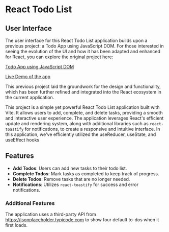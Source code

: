 # React Todo List

## User Interface

The user interface for this React Todo List application builds upon a previous project: a Todo App using JavaScript DOM. For those interested in seeing the evolution of the UI and how it has been adapted and enhanced for React, you can explore the original project here:

[Todo App using JavaScript DOM](https://github.com/homdahal997/SBA-DOM-mytodo-app)

[Live Demo of the app](https://todos.homdahal.me/)

This previous project laid the groundwork for the design and functionality, which has been further refined and integrated into the React ecosystem in the current application.

This project is a simple yet powerful React Todo List application built with Vite. It allows users to add, complete, and delete tasks, providing a smooth and interactive user experience. The application leverages React's efficient update and rendering system, along with additional libraries such as `react-toastify` for notifications, to create a responsive and intuitive interface. In this application, we've efficiently utilized the useReducer, useState, and useEffect hooks

## Features

- **Add Todos**: Users can add new tasks to their todo list.
- **Complete Todos**: Mark tasks as completed to keep track of progress.
- **Delete Todos**: Remove tasks that are no longer needed.
- **Notifications**: Utilizes `react-toastify` for success and error notifications.

### Additional Features
The application uses a third-party API from https://jsonplaceholder.typicode.com to show four default to-dos when it first loads.